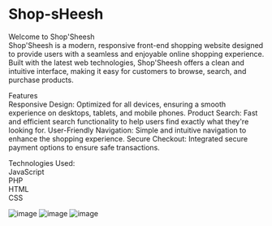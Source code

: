 # Shop-sHeesh  <br>
Welcome to Shop'Sheesh <br>
Shop'Sheesh is a modern, responsive front-end shopping website designed to provide users with a seamless and enjoyable online shopping experience. Built with the latest web technologies, Shop'Sheesh offers a clean and intuitive interface, making it easy for customers to browse, search, and purchase products.

Features<br>
Responsive Design: Optimized for all devices, ensuring a smooth experience on desktops, tablets, and mobile phones.
Product Search: Fast and efficient search functionality to help users find exactly what they're looking for.
User-Friendly Navigation: Simple and intuitive navigation to enhance the shopping experience.
Secure Checkout: Integrated secure payment options to ensure safe transactions.

Technologies Used: <br>
JavaScript <br>
PHP <br>
HTML <br>
CSS <br>

![image](https://github.com/user-attachments/assets/3ecdea97-8c3f-4dff-ab1e-9c20c0cb04a7)
![image](https://github.com/user-attachments/assets/38c5b5e7-d75e-4d34-803c-dd843894b7ed)
![image](https://github.com/user-attachments/assets/8e9370fa-fdcc-462e-a567-15e422f466b3)

